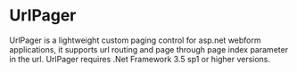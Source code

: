 # UrlPager
UrlPager is a lightweight custom paging control for asp.net webform applications, it supports url routing and page through page index parameter in the url. UrlPager requires .Net Framework 3.5 sp1 or higher versions.
